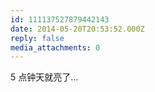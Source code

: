 ```yaml
---
id: 111137527879442143
date: 2014-05-20T20:53:52.000Z
reply: false
media_attachments: 0
---
```


5 点钟天就亮了…

